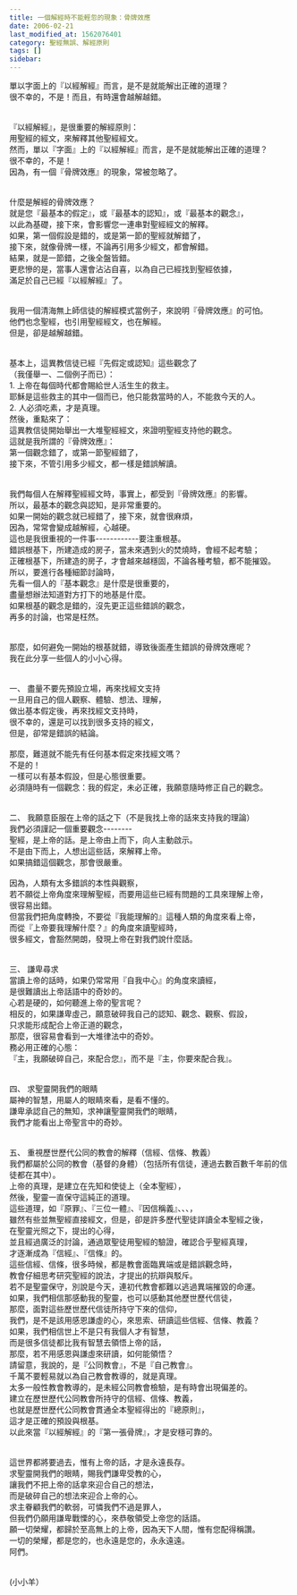 ```yaml
---
title: 一個解經時不能輕忽的現象：骨牌效應
date: 2006-02-21
last_modified_at: 1562076401
category: 聖經無誤、解經原則
tags: []
sidebar: 
---
```


<div>單以字面上的『以經解經』而言，是不是就能解出正確的道理？</div>
<div>很不幸的，不是！而且，有時還會越解越錯。</div>
<div> </div>
<div> </div>
<div>『以經解經』，是很重要的解經原則：</div>
<div>用聖經的經文，來解釋其他聖經經文。</div>
<div>然而，單以『字面』上的『以經解經』而言，是不是就能解出正確的道理？</div>
<div>很不幸的，不是！</div>
<div>因為，有一個『骨牌效應』的現象，常被忽略了。</div>
<div> </div>
<div> </div>
<div>什麼是解經的骨牌效應？</div>
<div>就是您『最基本的假定』，或『最基本的認知』，或『最基本的觀念』，</div>
<div>以此為基礎，接下來，會影響您一連串對聖經經文的解釋。</div>
<div>如果，第一個假設是錯的，或是第一節的聖經就解錯了，</div>
<div>接下來，就像骨牌一樣，不論再引用多少經文，都會解錯。</div>
<div>結果，就是一節錯，之後全盤皆錯。</div>
<div>更悲慘的是，當事人還會沾沾自喜，以為自己已經找到聖經依據，</div>
<div>滿足於自己已經『以經解經』了。</div>
<div> </div>
<div> </div>
<div>我用一個清海無上師信徒的解經模式當例子，來說明『骨牌效應』的可怕。</div>
<div>他們也念聖經，也引用聖經經文，也在解經。</div>
<div>但是，卻是越解越錯。</div>
<div> </div>
<div> </div>
<div>基本上，這異教信徒已經『先假定或認知』這些觀念了</div>
<div>（我僅舉一、二個例子而已）：</div>
<div>1.<span style="white-space:pre"> </span>上帝在每個時代都會賜給世人活生生的救主。</div>
<div>耶穌是這些救主的其中一個而已，他只能救當時的人，不能救今天的人。</div>
<div>2.<span style="white-space:pre"> </span>人必須吃素，才是真理。</div>
<div>然後，重點來了：</div>
<div>這異教信徒開始舉出一大堆聖經經文，來證明聖經支持他的觀念。</div>
<div>這就是我所謂的『骨牌效應』：</div>
<div>第一個觀念錯了，或第一節聖經錯了，</div>
<div>接下來，不管引用多少經文，都一樣是錯誤解讀。</div>
<div> </div>
<div> </div>
<div>我們每個人在解釋聖經經文時，事實上，都受到『骨牌效應』的影響。</div>
<div>所以，最基本的觀念與認知，是非常重要的。</div>
<div>如果一開始的觀念就已經錯了，接下來，就會很麻煩，</div>
<div>因為，常常會變成越解經，心越硬。</div>
<div>這也是我很重視的一件事------------要注重根基。</div>
<div>錯誤根基下，所建造成的房子，當未來遇到火的焚燒時，會經不起考驗；</div>
<div>正確根基下，所建造的房子，才會越來越穩固，不論各種考驗，都不能摧毀。</div>
<div>所以，要進行各種細節討論時，</div>
<div>先看一個人的『基本觀念』是什麼是很重要的，</div>
<div>盡量想辦法知道對方打下的地基是什麼。</div>
<div>如果根基的觀念是錯的，沒先更正這些錯誤的觀念，</div>
<div>再多的討論，也常是枉然。</div>
<div> </div>
<div> </div>
<div>那麼，如何避免一開始的根基就錯，導致後面產生錯誤的骨牌效應呢？</div>
<div>我在此分享一些個人的小小心得。</div>
<div> </div>
<div> </div>
<div>一、<span style="white-space:pre"> </span>盡量不要先預設立場，再來找經文支持</div>
<div>一旦用自己的個人觀察、體驗、想法、理解，</div>
<div>做出基本假定後，再來找經文支持時，</div>
<div>很不幸的，還是可以找到很多支持的經文，</div>
<div>但是，卻常是錯誤的結論。</div>
<div> </div>
<div>那麼，難道就不能先有任何基本假定來找經文嗎？</div>
<div>不是的！</div>
<div>一樣可以有基本假設，但是心態很重要。</div>
<div>必須隨時有一個觀念：我的假定，未必正確，我願意隨時修正自己的觀念。</div>
<div> </div>
<div> </div>
<div>二、<span style="white-space:pre"> </span>我願意臣服在上帝的話之下（不是我找上帝的話來支持我的理論）</div>
<div>我們必須謹記一個重要觀念--------</div>
<div>聖經，是上帝的話。是上帝由上而下，向人主動啟示。</div>
<div>不是由下而上，人想出這些話，來解釋上帝。</div>
<div>如果搞錯這個觀念，那會很嚴重。</div>
<div> </div>
<div>因為，人類有太多錯誤的本性與觀察，</div>
<div>若不願從上帝角度來理解聖經，而要用這些已經有問題的工具來理解上帝，</div>
<div>很容易出錯。</div>
<div>但當我們把角度轉換，不要從『我能理解的』這種人類的角度來看上帝，</div>
<div>而從『上帝要我理解什麼？』的角度來讀聖經時，</div>
<div>很多經文，會豁然開朗，發現上帝在對我們說什麼話。</div>
<div> </div>
<div> </div>
<div>三、<span style="white-space:pre"> </span>謙卑尋求</div>
<div>當讀上帝的話時，如果仍常常用『自我中心』的角度來讀經，</div>
<div>是很難讀出上帝話語中的奇妙的。</div>
<div>心若是硬的，如何聽進上帝的聖言呢？</div>
<div>相反的，如果謙卑虛己，願意破碎我自己的認知、觀念、觀察、假設，</div>
<div>只求能形成配合上帝正道的觀念，</div>
<div>那麼，很容易會看到一大堆律法中的奇妙。</div>
<div>務必用正確的心態：</div>
<div>『主，我願破碎自己，來配合您』，而不是『主，你要來配合我』。</div>
<div> </div>
<div> </div>
<div>四、<span style="white-space:pre"> </span>求聖靈開我們的眼睛</div>
<div>屬神的智慧，用屬人的眼睛來看，是看不懂的。</div>
<div>謙卑承認自己的無知，求神讓聖靈開我們的眼睛，</div>
<div>我們才能看出上帝聖言中的奇妙。</div>
<div> </div>
<div> </div>
<div>五、<span style="white-space:pre"> </span>重視歷世歷代公同的教會的解釋（信經、信條、教義）</div>
<div>我們都屬於公同的教會（基督的身體）（包括所有信徒，連過去數百數千年前的信徒都在其中）。</div>
<div>上帝的真理，是建立在先知和使徒上（全本聖經），</div>
<div>然後，聖靈一直保守這純正的道理。</div>
<div>這些道理，如『原罪』、『三位一體』、『因信稱義』、、、，</div>
<div>雖然有些並無聖經直接經文，但是，卻是許多歷代聖徒詳讀全本聖經之後，</div>
<div>在聖靈光照之下，提出的心得，</div>
<div>並且經過廣泛的討論，通過眾聖徒用聖經的驗證，確認合乎聖經真理，</div>
<div>才逐漸成為『信經』、『信條』的。</div>
<div>這些信經、信條，很多時候，都是教會面臨異端或是錯誤觀念時，</div>
<div>教會仔細思考研究聖經的說法，才提出的抗辯與駁斥。</div>
<div>若不是聖靈保守，別說是今天，連初代教會都難以逃過異端摧毀的命運。</div>
<div>如果，我們相信那感動我的聖靈，也可以感動其他歷世歷代信徒，</div>
<div>那麼，面對這些歷世歷代信徒所持守下來的信仰，</div>
<div>我們，是不是該用感恩謙虛的心，來思索、研讀這些信經、信條、教義？</div>
<div>如果，我們相信世上不是只有我個人才有智慧，</div>
<div>而是很多信徒都比我有智慧去領悟上帝的話，</div>
<div>那麼，若不用感恩與謙虛來研讀，如何能領悟？</div>
<div>請留意，我說的，是『公同教會』，不是『自己教會』。</div>
<div>千萬不要輕易就以為自己教會教導的，就是真理。</div>
<div>太多一般性教會教導的，是未經公同教會檢驗，是有時會出現偏差的。</div>
<div>建立在歷世歷代公同教會所持守的信經、信條、教義，</div>
<div>也就是歷世歷代公同教會貫通全本聖經得出的『總原則』，</div>
<div>這才是正確的預設與根基。</div>
<div>以此來當『以經解經』的『第一張骨牌』，才是安穩可靠的。</div>
<div> </div>
<div> </div>
<div>這世界都將要過去，惟有上帝的話，才是永遠長存。</div>
<div>求聖靈開我們的眼睛，賜我們謙卑受教的心，</div>
<div>讓我們不把上帝的話拿來迎合自己的想法，</div>
<div>而是破碎自己的想法來迎合上帝的心。</div>
<div>求主眷顧我們的軟弱，可憐我們不過是罪人，</div>
<div>但我們仍願用謙卑戰慄的心，來恭敬領受上帝您的話語。</div>
<div>願一切榮耀，都歸於至高無上的上帝，因為天下人間，惟有您配得稱讚。</div>
<div>一切的榮耀，都是您的，也永遠是您的，永永遠遠。</div>
<div>阿們。</div>
<div> </div>
<div> </div>
<div>(小小羊）</div>
